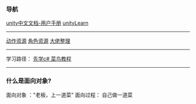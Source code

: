 ### 导航
[unity中文文档-用户手册](https://docs.unity.cn/cn/current/Manual/index.html )
[unityLearn](https://learn.unity.com/projects )

---
[动作资源](https://www.wemakethegame.com/ )
[角色资源](https://assetstore.unity.com/publishers/10786)
[大佬整理](https://www.zhihu.com/people/ud-27-49/posts)

---

学习路径：
[先学c# 菜鸟教程](https://www.runoob.com/csharp/csharp-environment-setup.html)

---

### 什么是面向对象?
面向对象 ："老板，上一道菜"
面向过程： 自己做一道菜


